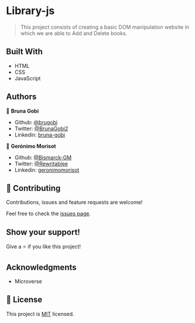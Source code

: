 # Library-js

> This project consists of creating a basic DOM manipulation website in which we are able to Add and Delete books.

## Built With

- HTML
- CSS
- JavaScript

## Authors

👤 **Bruna Gobi**
- Github: [@brugobi](https://github.com/brugobi)
- Twitter: [@BrunaGobi2](https://twitter.com/BrunaGobi2)
- Linkedin: [bruna-gobi](https://www.linkedin.com/in/bruna-gobi/)

👤 **Gerónimo Morisot**

- Github: [@Bismarck-GM](https://github.com/Bismarck-GM)
- Twitter: [@Rewritablee](https://twitter.com/Rewritablee)
- Linkedin: [geronimomorisot](https://linkedin.com/in/geronimomorisot)

## 🤝 Contributing

Contributions, issues and feature requests are welcome!

Feel free to check the [issues page](issues/).

## Show your support!

Give a ⭐️ if you like this project!

## Acknowledgments

- Microverse

## 📝 License

This project is [MIT](LICENCE) licensed.

